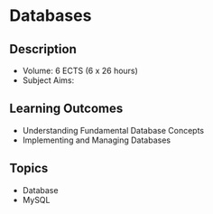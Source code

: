 # Databases

## Description

- Volume: 6 ECTS (6 x 26 hours)
- Subject Aims: 

## Learning Outcomes
- Understanding Fundamental Database Concepts
- Implementing and Managing Databases

## Topics
- Database
- MySQL
